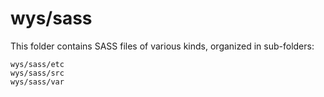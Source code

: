 # wys/sass

This folder contains SASS files of various kinds, organized in sub-folders:

    wys/sass/etc
    wys/sass/src
    wys/sass/var
